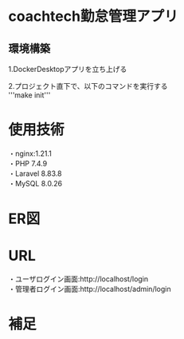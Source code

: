 # coachtech勤怠管理アプリ  

## 環境構築  

1.DockerDesktopアプリを立ち上げる  

2.プロジェクト直下で、以下のコマンドを実行する  
'''make init'''

# 使用技術  

・nginx:1.21.1  
・PHP  7.4.9  
・Laravel  8.83.8  
・MySQL 8.0.26  

# ER図  


# URL  
・ユーザログイン画面:http://localhost/login  
・管理者ログイン画面:http://localhost/admin/login  

# 補足  
